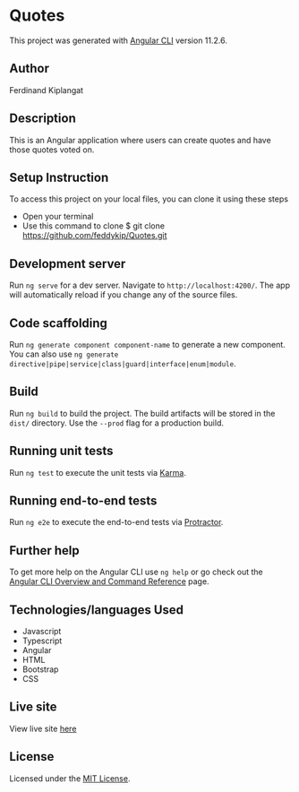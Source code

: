 # Quotes

This project was generated with [Angular CLI](https://github.com/angular/angular-cli) version 11.2.6.

## Author

Ferdinand Kiplangat 

## Description

This is an Angular application where users can create quotes and have those quotes voted on.

## Setup Instruction

To access this project on your local files, you can clone it using these steps

* Open your terminal
* Use this command to clone $ git clone https://github.com/feddykip/Quotes.git


## Development server

Run `ng serve` for a dev server. Navigate to `http://localhost:4200/`. The app will automatically reload if you change any of the source files.

## Code scaffolding

Run `ng generate component component-name` to generate a new component. You can also use `ng generate directive|pipe|service|class|guard|interface|enum|module`.

## Build

Run `ng build` to build the project. The build artifacts will be stored in the `dist/` directory. Use the `--prod` flag for a production build.

## Running unit tests

Run `ng test` to execute the unit tests via [Karma](https://karma-runner.github.io).

## Running end-to-end tests

Run `ng e2e` to execute the end-to-end tests via [Protractor](http://www.protractortest.org/).

## Further help

To get more help on the Angular CLI use `ng help` or go check out the [Angular CLI Overview and Command Reference](https://angular.io/cli) page.

## Technologies/languages Used
* Javascript
* Typescript
* Angular
* HTML   
* Bootstrap
* CSS

## Live site
View live site [here](https://feddykip.github.io/Quotes/)

## License
Licensed under the [MIT License](LICENSE).
